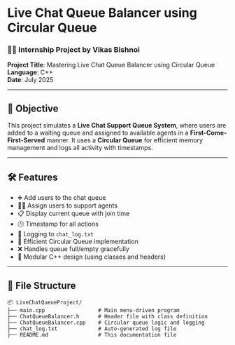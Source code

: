 # Live Chat Queue Balancer using Circular Queue

### 👨‍💻 Internship Project by Vikas Bishnoi  
**Project Title**: Mastering Live Chat Queue Balancer using Circular Queue  
**Language**: C++  
**Date**: July 2025

---

## 📌 Objective

This project simulates a **Live Chat Support Queue System**, where users are added to a waiting queue and assigned to available agents in a **First-Come-First-Served** manner. It uses a **Circular Queue** for efficient memory management and logs all activity with timestamps.

---

## 🛠️ Features

- ➕ Add users to the chat queue  
- 🧑‍💻 Assign users to support agents  
- 📋 Display current queue with join time  
- 🕒 Timestamp for all actions  
- 📝 Logging to `chat_log.txt`  
- 🔄 Efficient Circular Queue implementation  
- ❌ Handles queue full/empty gracefully  
- 🧩 Modular C++ design (using classes and headers)

---

## 📂 File Structure

```text
📦 LiveChatQueueProject/
├── main.cpp                 # Main menu-driven program
├── ChatQueueBalancer.h      # Header file with class definition
├── ChatQueueBalancer.cpp    # Circular queue logic and logging
├── chat_log.txt             # Auto-generated log file
├── README.md                # This documentation file
